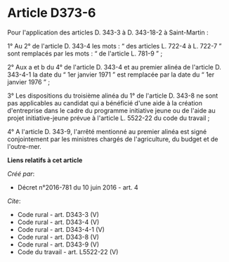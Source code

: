 # Article D373-6

Pour l'application des articles D. 343-3 à D. 343-18-2 à Saint-Martin : 

1° Au 2° de l'article D. 343-4 les mots : “ des articles L. 722-4 à L. 722-7 ” sont remplacés par les mots : “ de l'article
L. 781-9 ” ; 

2° Aux a et b du 4° de l'article D. 343-4 et au premier alinéa de l'article D. 343-4-1 la date du “ 1er janvier 1971 ” est
remplacée par la date du “ 1er janvier 1976 ” ; 

3° Les dispositions du troisième alinéa du 1° de l'article D. 343-8 ne sont pas applicables au candidat qui a bénéficié d'une
aide à la création d'entreprise dans le cadre du programme initiative jeune ou de l'aide au projet initiative-jeune prévue à
l'article L. 5522-22 du code du travail ; 

4° A l'article D. 343-9, l'arrêté mentionné au premier alinéa est signé conjointement par les ministres chargés de
l'agriculture, du budget et de l'outre-mer.

**Liens relatifs à cet article**

_Créé par_:

  - Décret n°2016-781 du 10 juin 2016 - art. 4

_Cite_:

  - Code rural - art. D343-3 (V)
  - Code rural - art. D343-4 (V)
  - Code rural - art. D343-4-1 (V)
  - Code rural - art. D343-8 (V)
  - Code rural - art. D343-9 (V)
  - Code du travail - art. L5522-22 (V)
